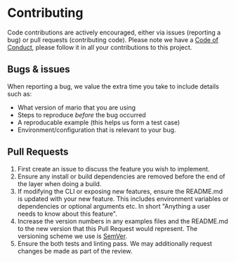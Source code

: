 # Contributing

Code contributions are actively encouraged, either via issues (reporting a bug) or pull requests (contributing code).
Please note we have a [Code of Conduct](CODEOFCONDUCT.md), please follow it in all your contributions to this project.

## Bugs & issues
When reporting a bug, we value the extra time you take to include details such as:
 - What version of mario that you are using
 - Steps to reproduce *before* the bug occurred
 - A reproducable example (this helps us form a test case)
 - Environment/configuration that is relevant to your bug.

## Pull Requests

1. First create an issue to discuss the feature you wish to implement.
2. Ensure any install or build dependencies are removed before the end of the layer when doing a
   build.
3. If modifying the CLI or exposing new features, ensure the README.md is updated with your new feature. This includes environment variables or dependencies or optional arguments etc. In short "Anything a user needs to know about this feature".
4. Increase the version numbers in any examples files and the README.md to the new version that this
   Pull Request would represent. The versioning scheme we use is [SemVer](http://semver.org/).
5. Ensure the both tests and linting pass. We may additionally request changes be made as part of the review.
